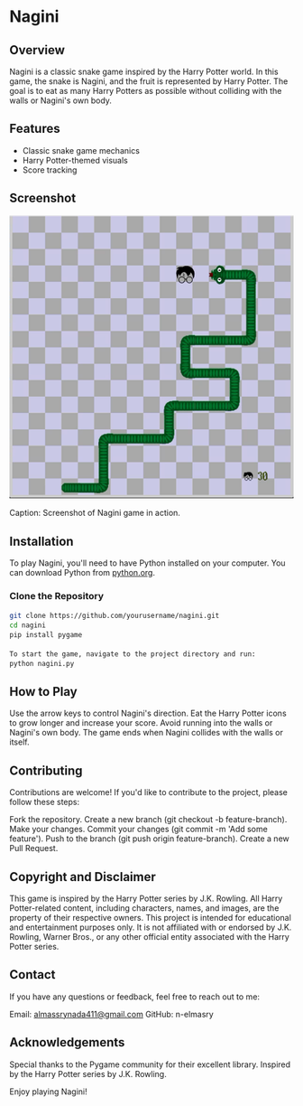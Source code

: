# Nagini

## Overview

Nagini is a classic snake game inspired by the Harry Potter world. In this game, the snake is Nagini, and the fruit is represented by Harry Potter. The goal is to eat as many Harry Potters as possible without colliding with the walls or Nagini's own body.

## Features

- Classic snake game mechanics
- Harry Potter-themed visuals
- Score tracking

## Screenshot

![Nagini Screenshot](Graphics/Nagini.png)

Caption: Screenshot of Nagini game in action.

## Installation

To play Nagini, you'll need to have Python installed on your computer. You can download Python from [python.org](https://www.python.org/).

### Clone the Repository

```bash
git clone https://github.com/yourusername/nagini.git
cd nagini
pip install pygame

To start the game, navigate to the project directory and run:
python nagini.py

```

## How to Play

Use the arrow keys to control Nagini's direction.
Eat the Harry Potter icons to grow longer and increase your score.
Avoid running into the walls or Nagini's own body.
The game ends when Nagini collides with the walls or itself.

## Contributing

Contributions are welcome! If you'd like to contribute to the project, please follow these steps:

Fork the repository.
Create a new branch (git checkout -b feature-branch).
Make your changes.
Commit your changes (git commit -m 'Add some feature').
Push to the branch (git push origin feature-branch).
Create a new Pull Request.

## Copyright and Disclaimer

This game is inspired by the Harry Potter series by J.K. Rowling. All Harry Potter-related content, including characters, names, and images, are the property of their respective owners. This project is intended for educational and entertainment purposes only. It is not affiliated with or endorsed by J.K. Rowling, Warner Bros., or any other official entity associated with the Harry Potter series.

## Contact

If you have any questions or feedback, feel free to reach out to me:

Email: almassrynada411@gmail.com
GitHub: n-elmasry

## Acknowledgements

Special thanks to the Pygame community for their excellent library.
Inspired by the Harry Potter series by J.K. Rowling.

Enjoy playing Nagini!
